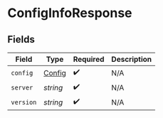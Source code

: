 # ConfigInfoResponse


## Fields

| Field                                   | Type                                    | Required                                | Description                             |
| --------------------------------------- | --------------------------------------- | --------------------------------------- | --------------------------------------- |
| `config`                                | [Config](../../models/shared/config.md) | :heavy_check_mark:                      | N/A                                     |
| `server`                                | *string*                                | :heavy_check_mark:                      | N/A                                     |
| `version`                               | *string*                                | :heavy_check_mark:                      | N/A                                     |